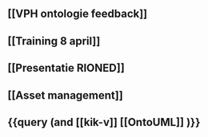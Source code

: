 ## [[VPH ontologie feedback]]
## [[Training 8 april]]
## [[Presentatie RIONED]]
## [[Asset management]]
## {{query (and [[kik-v]] [[OntoUML]] )}}
##
